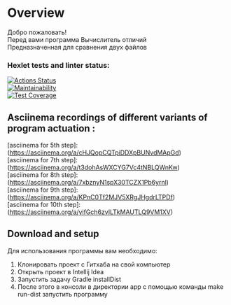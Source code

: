 # Overview
Добро пожаловать! <br>
Перед вами программа Вычислитель отличий <br>
Предназначенная для сравнения двух файлов <br>


### Hexlet tests and linter status:
[![Actions Status](https://github.com/EugeneViktP/java-project-71/actions/workflows/hexlet-check.yml/badge.svg)](https://github.com/EugeneViktP/java-project-71/actions)<br>
[![Maintainability](https://api.codeclimate.com/v1/badges/94ee7492505304b2178d/maintainability)](https://codeclimate.com/github/EugeneViktP/java-project-71/maintainability)<br>
[![Test Coverage](https://api.codeclimate.com/v1/badges/94ee7492505304b2178d/test_coverage)](https://codeclimate.com/github/EugeneViktP/java-project-71/test_coverage)

## Asciinema recordings of different variants of program actuation : <br>

[asciinema for 5th step]:(https://asciinema.org/a/cHJQopCQTpiDDXpBUNvdMApGd) <br>
[asciinema for 7th step]:(https://asciinema.org/a/t3dohAsWXCYG7Vc4tNBLQWnKw) <br>
[asciinema for 8th step]:(https://asciinema.org/a/7xbznyN1spX30TCZX1Pb6yrnl) <br>
[asciinema for 9th step]:(https://asciinema.org/a/KPnC0Tf2MJV5XRgJHgdrLTPDf) <br>
[asciinema for 10th step]:(https://asciinema.org/a/yifGch6zvILTkMAUTLQ9VM1XV) <br>

## Download and setup

Для использования программы вам необходимо: <br>
1. Клонировать проект с Гитхаба на свой компьютер <br>
2. Открыть проект в Intellij Idea <br>
3. Запустить задачу Gradle installDist <br>
4. После этого в консоли в директории app с помощью команды make run-dist запустить программу <br>
